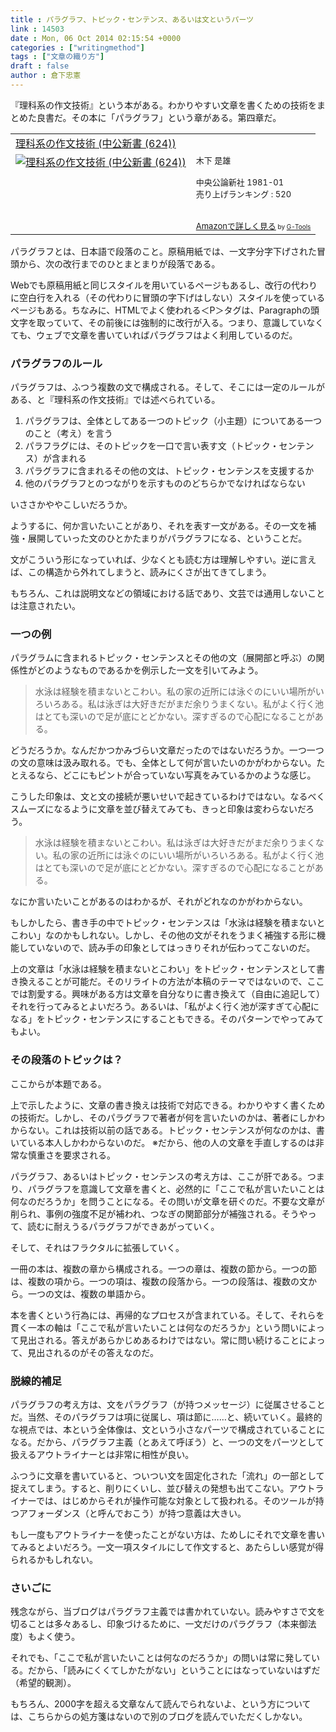```yaml
---
title : パラグラフ、トピック・センテンス、あるいは文というパーツ
link : 14503
date : Mon, 06 Oct 2014 02:15:54 +0000
categories : ["writingmethod"]
tags : ["文章の織り方"]
draft : false
author : 倉下忠憲
---
```


『理科系の作文技術』という本がある。わかりやすい文章を書くための技術をまとめた良書だ。その本に「パラグラフ」という章がある。第四章だ。

<table  border="0" cellpadding="5"><tr><td colspan="2"><a href="http://www.amazon.co.jp/%E7%90%86%E7%A7%91%E7%B3%BB%E3%81%AE%E4%BD%9C%E6%96%87%E6%8A%80%E8%A1%93-%E4%B8%AD%E5%85%AC%E6%96%B0%E6%9B%B8-624-%E6%9C%A8%E4%B8%8B-%E6%98%AF%E9%9B%84/dp/4121006240%3FSubscriptionId%3D15SMZCTB9V8NGR2TW082%26tag%3Drashita1000-22%26linkCode%3Dxm2%26camp%3D2025%26creative%3D165953%26creativeASIN%3D4121006240" target="_blank">理科系の作文技術 (中公新書 (624))</a><img src="http://www.assoc-amazon.jp/e/ir?t=rashita1000-22&l=ur2&o=9" width="1" height="1" style="border: none;" alt="" /></td></tr><tr><td valign="top"><a href="http://www.amazon.co.jp/%E7%90%86%E7%A7%91%E7%B3%BB%E3%81%AE%E4%BD%9C%E6%96%87%E6%8A%80%E8%A1%93-%E4%B8%AD%E5%85%AC%E6%96%B0%E6%9B%B8-624-%E6%9C%A8%E4%B8%8B-%E6%98%AF%E9%9B%84/dp/4121006240%3FSubscriptionId%3D15SMZCTB9V8NGR2TW082%26tag%3Drashita1000-22%26linkCode%3Dxm2%26camp%3D2025%26creative%3D165953%26creativeASIN%3D4121006240" target="_blank"><img src="http://ecx.images-amazon.com/images/I/31818M220JL._SL160_.jpg" border="0" alt="理科系の作文技術 (中公新書 (624))" /></a></td><td valign="top"><font size="-1">木下 是雄 <br /><br />中央公論新社  1981-01<br />売り上げランキング : 520<br /><br /><br /><a href="http://www.amazon.co.jp/%E7%90%86%E7%A7%91%E7%B3%BB%E3%81%AE%E4%BD%9C%E6%96%87%E6%8A%80%E8%A1%93-%E4%B8%AD%E5%85%AC%E6%96%B0%E6%9B%B8-624-%E6%9C%A8%E4%B8%8B-%E6%98%AF%E9%9B%84/dp/4121006240%3FSubscriptionId%3D15SMZCTB9V8NGR2TW082%26tag%3Drashita1000-22%26linkCode%3Dxm2%26camp%3D2025%26creative%3D165953%26creativeASIN%3D4121006240" target="_blank">Amazonで詳しく見る</a></font><font size="-2"> by <a href="http://www.goodpic.com/mt/aws/index.html" >G-Tools</a></font></td></tr></table>

パラグラフとは、日本語で段落のこと。原稿用紙では、一文字分字下げされた冒頭から、次の改行までのひとまとまりが段落である。

Webでも原稿用紙と同じスタイルを用いているページもあるし、改行の代わりに空白行を入れる（その代わりに冒頭の字下げはしない）スタイルを使っているページもある。ちなみに、HTMLでよく使われる＜P＞タグは、Paragraphの頭文字を取っていて、その前後には強制的に改行が入る。つまり、意識していなくても、ウェブで文章を書いていればパラグラフはよく利用しているのだ。

<H3>パラグラフのルール</H3>

パラグラフは、ふつう複数の文で構成される。そして、そこには一定のルールがある、と『理科系の作文技術』では述べられている。

<ol>
<li>パラグラフは、全体としてある一つのトピック（小主題）についてある一つのこと（考え）を言う</li>
<li>パラフラグには、そのトピックを一口で言い表す文（トピック・センテンス）が含まれる</li>
<li>パラグラフに含まれるその他の文は、トピック・センテンスを支援するか</li>
<li>他のパラグラフとのつながりを示すもののどちらかでなければならない</li></ol>

いささかややこしいだろうか。

ようするに、何か言いたいことがあり、それを表す一文がある。その一文を補強・展開していった文のひとかたまりがパラグラフになる、ということだ。

文がこういう形になっていれば、少なくとも読む方は理解しやすい。逆に言えば、この構造から外れてしまうと、読みにくさが出てきてしまう。

もちろん、これは説明文などの領域における話であり、文芸では通用しないことは注意されたい。

<H3>一つの例</H3>

パラグラムに含まれるトピック・センテンスとその他の文（展開部と呼ぶ）の関係性がどのようなものであるかを例示した一文を引いてみよう。

<blockquote>水泳は経験を積まないとこわい。私の家の近所には泳ぐのにいい場所がいろいろある。私は泳ぎは大好きだがまだ余りうまくない。私がよく行く池はとても深いので足が底にとどかない。深すぎるので心配になることがある。</blockquote>

どうだろうか。なんだかつかみづらい文章だったのではないだろうか。一つ一つの文の意味は汲み取れる。でも、全体として何が言いたいのかがわからない。たとえるなら、どこにもピントが合っていない写真をみているかのような感じ。

こうした印象は、文と文の接続が悪いせいで起きているわけではない。なるべくスムーズになるように文章を並び替えてみても、きっと印象は変わらないだろう。

<blockquote>水泳は経験を積まないとこわい。私は泳ぎは大好きだがまだ余りうまくない。私の家の近所には泳ぐのにいい場所がいろいろある。私がよく行く池はとても深いので足が底にとどかない。深すぎるので心配になることがある。</blockquote>

なにか言いたいことがあるのはわかるが、それがどれなのかがわからない。

もしかしたら、書き手の中でトピック・センテンスは「水泳は経験を積まないとこわい」なのかもしれない。しかし、その他の文がそれをうまく補強する形に機能していないので、読み手の印象としてはっきりそれが伝わってこないのだ。

上の文章は「水泳は経験を積まないとこわい」をトピック・センテンスとして書き換えることが可能だ。そのリライトの方法が本稿のテーマではないので、ここでは割愛する。興味がある方は文章を自分なりに書き換えて（自由に追記して）それを行ってみるとよいだろう。あるいは、「私がよく行く池が深すぎて心配になる」をトピック・センテンスにすることもできる。そのパターンでやってみてもよい。

<H3>その段落のトピックは？</H3>

ここからが本題である。

上で示したように、文章の書き換えは技術で対応できる。わかりやすく書くための技術だ。しかし、そのパラグラフで著者が何を言いたいのかは、著者にしかわからない。これは技術以前の話である。トピック・センテンスが何なのかは、書いている本人しかわからないのだ。
※だから、他の人の文章を手直しするのは非常な慎重さを要求される。

パラグラフ、あるいはトピック・センテンスの考え方は、ここが肝である。つまり、パラグラフを意識して文章を書くと、必然的に「ここで私が言いたいことは何なのだろうか」を問うことになる。その問いが文章を研ぐのだ。不要な文章が削られ、事例の強度不足が補われ、つなぎの関節部分が補強される。そうやって、読むに耐えうるパラグラフができあがっていく。

そして、それはフラクタルに拡張していく。

一冊の本は、複数の章から構成される。一つの章は、複数の節から。一つの節は、複数の項から。一つの項は、複数の段落から。一つの段落は、複数の文から。一つの文は、複数の単語から。

本を書くという行為には、再帰的なプロセスが含まれている。そして、それらを貫く一本の軸は「ここで私が言いたいことは何なのだろうか」という問いによって見出される。答えがあらかじめあるわけではない。常に問い続けることによって、見出されるのがその答えなのだ。

<H3>脱線的補足</H3>

パラグラフの考え方は、文をパラグラフ（が持つメッセージ）に従属させることだ。当然、そのパラグラフは項に従属し、項は節に……と、続いていく。最終的な視点では、本という全体像は、文という小さなパーツで構成されていることになる。だから、パラグラフ主義（とあえて呼ぼう）と、一つの文をパーツとして扱えるアウトライナーとは非常に相性が良い。

ふつうに文章を書いていると、ついつい文を固定化された「流れ」の一部として捉えてしまう。すると、削りにくいし、並び替えの発想も出てこない。アウトライナーでは、はじめからそれが操作可能な対象として扱われる。そのツールが持つアフォーダンス（と呼んでおこう）が持つ意義は大きい。

もし一度もアウトライナーを使ったことがない方は、ためしにそれで文章を書いてみるとよいだろう。一文一項スタイルにして作文すると、あたらしい感覚が得られるかもしれない。

<H3>さいごに</H3>

残念ながら、当ブログはパラグラフ主義では書かれていない。読みやすさで文を切ることは多々あるし、印象づけるために、一文だけのパラグラフ（本来御法度）もよく使う。

それでも、「ここで私が言いたいことは何なのだろうか」の問いは常に発している。だから、「読みにくくてしかたがない」ということにはなっていないはずだ（希望的観測）。

もちろん、2000字を超える文章なんて読んでられないよ、という方については、こちらからの処方箋はないので別のブログを読んでいただくしかない。